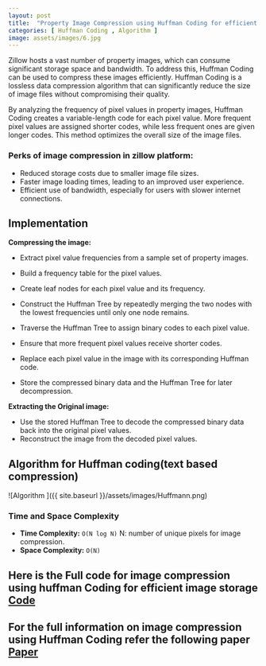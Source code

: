```yaml
---
layout: post
title:  "Property Image Compression using Huffman Coding for efficient Storage and retrival"
categories: [ Huffman Coding , Algorithm ]
image: assets/images/6.jpg
---
```


Zillow hosts a vast number of property images, which can consume significant storage space and bandwidth. To address this, Huffman Coding can be used to compress these images efficiently. Huffman Coding is a lossless data compression algorithm that can significantly reduce the size of image files without compromising their quality.

By analyzing the frequency of pixel values in property images, Huffman Coding creates a variable-length code for each pixel value. More frequent pixel values are assigned shorter codes, while less frequent ones are given longer codes. This method optimizes the overall size of the image files.

### Perks of image compression in zillow platform:
- Reduced storage costs due to smaller image file sizes.
- Faster image loading times, leading to an improved user experience.
- Efficient use of bandwidth, especially for users with slower internet connections.

## Implementation

**Compressing the image:**
- Extract pixel value frequencies from a sample set of property images.
- Build a frequency table for the pixel values.

- Create leaf nodes for each pixel value and its frequency.
- Construct the Huffman Tree by repeatedly merging the two nodes with the lowest frequencies until only one node remains.

- Traverse the Huffman Tree to assign binary codes to each pixel value.
- Ensure that more frequent pixel values receive shorter codes.

- Replace each pixel value in the image with its corresponding Huffman code.
- Store the compressed binary data and the Huffman Tree for later decompression.

**Extracting the Original image:**
- Use the stored Huffman Tree to decode the compressed binary data back into the original pixel values.
- Reconstruct the image from the decoded pixel values.

## Algorithm  for Huffman coding(text based compression)

![Algorithm ]({{ site.baseurl }}/assets/images/Huffmann.png)


### Time and Space Complexity 
- **Time Complexity:** `O(N log N)` N: number of unique pixels for image compression.
- **Space Complexity:** `O(N)` 

## Here is the Full code for image compression using huffman Coding for efficient image storage [Code](https://github.com/sudhamshu091/Huffman-Encoding-Decoding-For-Image-Compression/blob/main/huffman.py)

## For the full information on image compression using Huffman Coding refer the following paper [Paper](https://www.academia.edu/35330074/Compression_Using_Huffman_Coding_on_Digital_Image_for_LSB_Steganography)